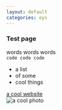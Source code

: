 ```yaml
---
layout: default
categories: oys
---
```

### Test page
words words words  
`code code code`  

- a list  
- of some  
- cool things  

[a cool website](http://fablabwgtn.co.nz)  
![a cool photo]({{site.baseurl}}/images/test/photo.png)
